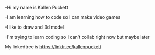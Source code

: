 -Hi my name is Kallen Puckett

-I am learning how to code so I can make video games

-I like to draw and 3d model

-I'm trying to learn coding so I can't collab right now but maybe later

My linkedtree is https://linktr.ee/kallenpuckett
